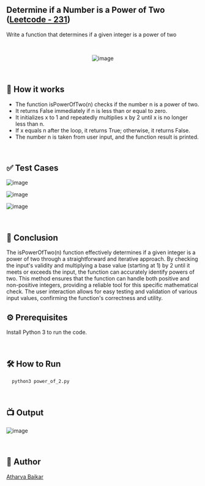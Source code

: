 
## Determine if a Number is a Power of Two ([Leetcode - 231](https://leetcode.com/problems/power-of-two/))

Write a function that determines if a given integer is a power of two

<br>

<p align="center">
  <img src="https://github.com/user-attachments/assets/2df0014b-b46f-4581-bf07-ca04ba87dc66" alt="image">
</p>

<br>

## 🌟 How it works

- The function isPowerOfTwo(n) checks if the number n is a power of two.
- It returns False immediately if n is less than or equal to zero.
- It initializes x to 1 and repeatedly multiplies x by 2 until x is no longer less than n.
- If x equals n after the loop, it returns True; otherwise, it returns False.
- The number n is taken from user input, and the function result is printed.

<br>

## ✅ Test Cases

![image](https://github.com/user-attachments/assets/2ece2b03-cfc1-4092-aca6-f5204beac728)

![image](https://github.com/user-attachments/assets/6612f97d-812d-40a2-9609-ead1d2da1ee6)

![image](https://github.com/user-attachments/assets/d0be745a-1e26-4b04-b90f-37148403cfd7)

<br>

## 📜 Conclusion

The isPowerOfTwo(n) function effectively determines if a given integer is a power of two through a straightforward and iterative approach. By checking the input's validity and multiplying a base value (starting at 1) by 2 until it meets or exceeds the input, the function can accurately identify powers of two. This method ensures that the function can handle both positive and non-positive integers, providing a reliable tool for this specific mathematical check. The user interaction allows for easy testing and validation of various input values, confirming the function's correctness and utility.
<br>

## ⚙️ Prerequisites

Install Python 3 to run the code.

<br>

## 🛠️ How to Run

```python3
  python3 power_of_2.py
```

<br>

## 📺 Output

![image](https://github.com/user-attachments/assets/eae366c4-5147-4e47-ad46-96e5d43efa2a)

<br>

## 🤖 Author
[Atharva Baikar](https://github.com/DarkGuardian641)
